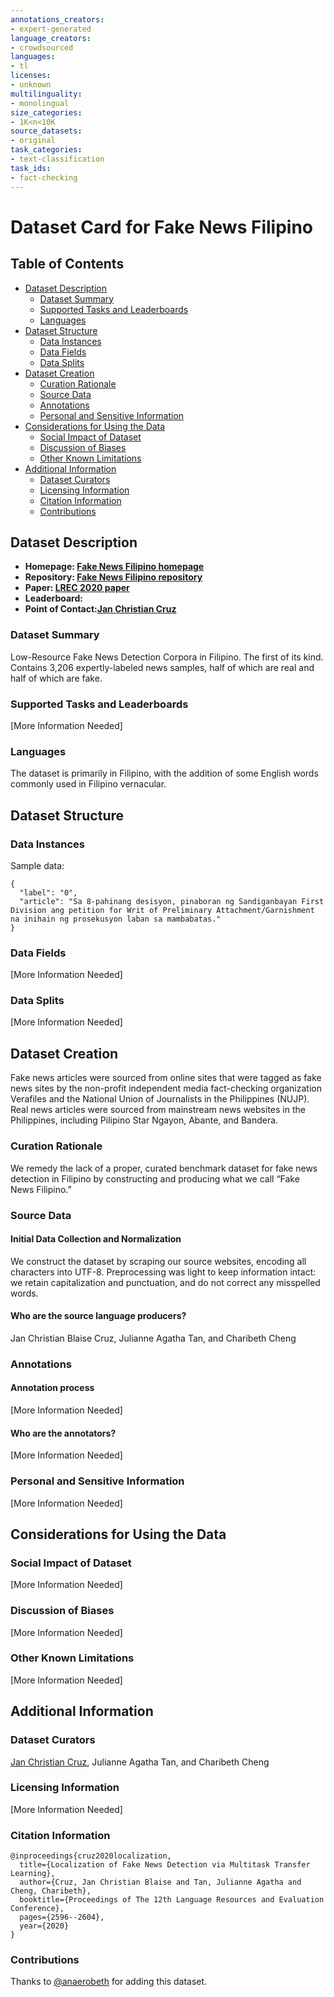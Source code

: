 ```yaml
---
annotations_creators:
- expert-generated
language_creators:
- crowdsourced
languages:
- tl
licenses:
- unknown
multilinguality:
- monolingual
size_categories:
- 1K<n<10K
source_datasets:
- original
task_categories:
- text-classification
task_ids:
- fact-checking
---
```


# Dataset Card for Fake News Filipino

## Table of Contents
- [Dataset Description](#dataset-description)
  - [Dataset Summary](#dataset-summary)
  - [Supported Tasks and Leaderboards](#supported-tasks-and-leaderboards)
  - [Languages](#languages)
- [Dataset Structure](#dataset-structure)
  - [Data Instances](#data-instances)
  - [Data Fields](#data-fields)
  - [Data Splits](#data-splits)
- [Dataset Creation](#dataset-creation)
  - [Curation Rationale](#curation-rationale)
  - [Source Data](#source-data)
  - [Annotations](#annotations)
  - [Personal and Sensitive Information](#personal-and-sensitive-information)
- [Considerations for Using the Data](#considerations-for-using-the-data)
  - [Social Impact of Dataset](#social-impact-of-dataset)
  - [Discussion of Biases](#discussion-of-biases)
  - [Other Known Limitations](#other-known-limitations)
- [Additional Information](#additional-information)
  - [Dataset Curators](#dataset-curators)
  - [Licensing Information](#licensing-information)
  - [Citation Information](#citation-information)
  - [Contributions](#contributions)

## Dataset Description

- **Homepage: [Fake News Filipino homepage](https://github.com/jcblaisecruz02/Filipino-Text-Benchmarks)**
- **Repository: [Fake News Filipino repository](https://github.com/jcblaisecruz02/Filipino-Text-Benchmarks)**
- **Paper: [LREC 2020 paper](http://www.lrec-conf.org/proceedings/lrec2020/index.html)**
- **Leaderboard:**
- **Point of Contact:[Jan Christian Cruz](mailto:jan_christian_cruz@dlsu.edu.ph)**

### Dataset Summary

Low-Resource Fake News Detection Corpora in Filipino. The first of its kind. Contains 3,206 expertly-labeled news samples, half of which are real and half of which are fake.

### Supported Tasks and Leaderboards

[More Information Needed]

### Languages

The dataset is primarily in Filipino, with the addition of some English words commonly used in Filipino vernacular.

## Dataset Structure

### Data Instances

Sample data:
```
{
  "label": "0",
  "article": "Sa 8-pahinang desisyon, pinaboran ng Sandiganbayan First Division ang petition for Writ of Preliminary Attachment/Garnishment na inihain ng prosekusyon laban sa mambabatas."
}
```


### Data Fields

[More Information Needed]

### Data Splits

[More Information Needed]

## Dataset Creation

Fake news articles were sourced from online sites that were tagged as fake news sites by the non-profit independent media fact-checking organization Verafiles and the National Union of Journalists in the Philippines (NUJP). Real news articles were sourced from mainstream news websites in the Philippines, including Pilipino Star Ngayon, Abante, and Bandera.

### Curation Rationale

We remedy the lack of a proper, curated benchmark dataset for fake news detection in Filipino by constructing and producing what we call “Fake News Filipino.” 


### Source Data

#### Initial Data Collection and Normalization

We construct the dataset by scraping our source websites, encoding all characters into UTF-8. Preprocessing was light to keep information intact: we retain capitalization and punctuation, and do not correct any misspelled words.

#### Who are the source language producers?

Jan Christian Blaise Cruz, Julianne Agatha Tan, and Charibeth Cheng

### Annotations

#### Annotation process

[More Information Needed]

#### Who are the annotators?

[More Information Needed]

### Personal and Sensitive Information

[More Information Needed]

## Considerations for Using the Data

### Social Impact of Dataset

[More Information Needed]

### Discussion of Biases

[More Information Needed]

### Other Known Limitations

[More Information Needed]

## Additional Information

### Dataset Curators

[Jan Christian Cruz](mailto:jan_christian_cruz@dlsu.edu.ph), Julianne Agatha Tan, and Charibeth Cheng

### Licensing Information

[More Information Needed]

### Citation Information

    @inproceedings{cruz2020localization,
      title={Localization of Fake News Detection via Multitask Transfer Learning},
      author={Cruz, Jan Christian Blaise and Tan, Julianne Agatha and Cheng, Charibeth},
      booktitle={Proceedings of The 12th Language Resources and Evaluation Conference},
      pages={2596--2604},
      year={2020}
    }

### Contributions

Thanks to [@anaerobeth](https://github.com/anaerobeth) for adding this dataset.